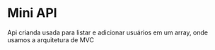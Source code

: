 # Mini API

Api crianda usada para listar e adicionar usuários em um array, onde usamos a arquitetura de MVC
